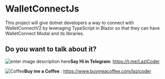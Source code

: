 # WalletConnectJs
This project will give dotnet developers a way to connect with WalletConnectV2 by leveraging TypeScript in Blazor so that they can have WalletConnect Modal and its libraries. 
## Do you want to talk about it?
 ![enter image description here](https://telegram.org/img/website_icon.svg)**Say Hi in Telegram**: https://t.me/LaziCoder
 
![ Coffee](https://www.buymeacoffee.com/app/assets/img/qr-logo.svg)**Buy me a Coffee** : https://www.buymeacoffee.com/lazicoder
